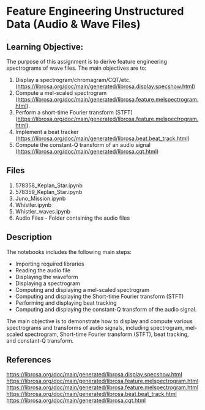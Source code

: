 # Feature Engineering Unstructured Data (Audio & Wave Files)
## Learning Objective:
The purpose of this assignment is to derive feature engineering spectrograms of wave files. The main objectives are to:

1. Display a spectrogram/chromagram/CQT/etc. (https://librosa.org/doc/main/generated/librosa.display.specshow.html)
2. Compute a mel-scaled spectrogram (https://librosa.org/doc/main/generated/librosa.feature.melspectrogram.html).
3. Perform a short-time Fourier transform (STFT) (https://librosa.org/doc/main/generated/librosa.feature.melspectrogram.html).
4. Implement a beat tracker (https://librosa.org/doc/main/generated/librosa.beat.beat_track.html)
5. Compute the constant-Q transform of an audio signal (https://librosa.org/doc/main/generated/librosa.cqt.html)

## Files
1. 578358_Keplan_Star.ipynb
2. 578359_Keplan_Star.ipynb
3. Juno_Mission.ipynb
4. Whistler.ipynb
5. Whistler_waves.ipynb
6. Audio Files - Folder containing the audio files

## Description
The notebooks includes the following main steps:
* Importing required libraries
* Reading the audio file
* Displaying the waveform
* Displaying a spectrogram
* Computing and displaying a mel-scaled spectrogram
* Computing and displaying the Short-time Fourier transform (STFT)
* Performing and displaying beat tracking
* Computing and displaying the constant-Q transform of the audio signal.
  
The main objective is to demonstrate how to display and compute various spectrograms and transforms of audio signals, including spectrogram, mel-scaled spectrogram, Short-time Fourier transform (STFT), beat tracking, and constant-Q transform.

## References
https://librosa.org/doc/main/generated/librosa.display.specshow.html <br>
https://librosa.org/doc/main/generated/librosa.feature.melspectrogram.html <br>
https://librosa.org/doc/main/generated/librosa.feature.melspectrogram.html <br>
https://librosa.org/doc/main/generated/librosa.beat.beat_track.html <br>
https://librosa.org/doc/main/generated/librosa.cqt.html
